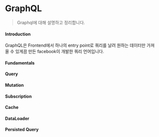# GraphQL

> Graphql에 대해 설명하고 정리합니다.



#### Introduction

GraphQL은 Frontend에서 하나의 entry point로 쿼리를 날려 원하는 데이터만 가져올 수 있게끔 만든 facebook이 개발한 쿼리 언어입니다.



#### Fundamentals



#### Query



#### Mutation



#### Subscription



#### Cache



#### DataLoader



#### Persisted Query

